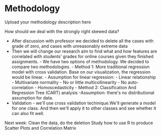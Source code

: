 # Methodology
Upload your methodology description here

How should we deal with the strongly right skewed data?
- After discussion with professor we decided to delete all the cases with grade of zero, and cases with unreasonably extreme data 
- Then we will change our research aim to find what and how features are correlated with students’ grades for online courses given they finished assignments.
      - We have two options of methodology. We decided to compare two methodologies.
            - Method 1: More traditional regression model with cross validation. Base on our visualization, the regression would be linear. 
                   - Assumption for linear regression:
                    - Linear relationship
                    - Multivariate normality
                    - No or little multicollinearity
                    - No auto-correlation
                    - Homoscedasticity
            - Method 2:  Classification And Regression Tree (CART) analysis
         -Assumption: there's no distributional assumption for data.
- Validation
      - we'll use cross validation techinique.We'll generate a model for one class. And then we'll apply it to other classes and see whether it can also fit well. 

Next week:
 Clean the data, do the deletion 
 Study how to use R to produce Scatter Plots and Correlation Matrix

